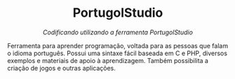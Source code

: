 <h1 align="center">PortugolStudio</h1>
<p align="center"><i>Codificando utilizando a ferramenta PortugolStudio</i></p>
<p>Ferramenta para aprender programação, voltada para as pessoas que falam o idioma português. Possui uma sintaxe fácil baseada em C e PHP, diversos exemplos e materiais de apoio à aprendizagem. Também possibilita a criação de jogos e outras aplicações.
</p>
